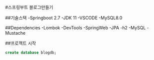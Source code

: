 #스프링부트 블로그만들기

##기술스택
-Springboot 2.7
-JDK 11
-VSCODE
-MySQL8.0

##Dependencies
-Lombok
-DevTools
-SpringWeb
-JPA
-h2
-MySQL
-Mustache

##프로젝트 시작

```sql
create database blogdb;
```
